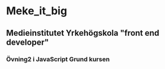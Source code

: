 # Meke_it_big
## Medieinstitutet Yrkehögskola "front end developer"
### Övning2 i JavaScript Grund kursen
